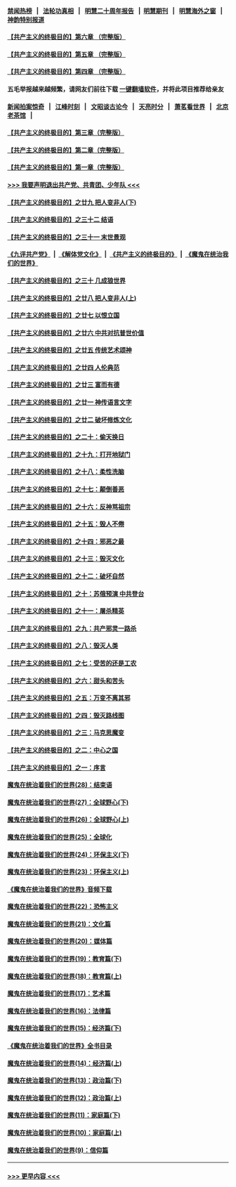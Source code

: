 #### [禁闻热榜](热点新闻.md?=0)  &nbsp;&nbsp;|&nbsp;&nbsp; [法轮功真相](https://github.com/gfw-breaker/truth/blob/master/README.md?=0) &nbsp;&nbsp;|&nbsp;&nbsp; [明慧二十周年报告](https://github.com/gfw-breaker/mh-reports/blob/master/README.md?=0) &nbsp;&nbsp;|&nbsp;&nbsp;[明慧期刊](https://github.com/gfw-breaker/mh-qikan) &nbsp;&nbsp;|&nbsp;&nbsp; [明慧海外之窗](https://github.com/gfw-breaker/mh-news/blob/master/README.md?=0) &nbsp;&nbsp;|&nbsp;&nbsp; [神韵特别报道](https://github.com/gfw-breaker/mh-news/blob/master/shenyun.md?=0)
#### [【共产主义的终极目的】第六章 （完整版）](../pages/nsc422/n11428913.md?t=03030331) 
#### [【共产主义的终极目的】第五章 （完整版）](../pages/nsc422/n11428912.md?t=03030331) 
#### [【共产主义的终极目的】第四章 （完整版）](../pages/nsc422/n11428907.md?t=03030331) 
#### 五毛举报越来越频繁，请网友们前往下载 [一键翻墙软件](https://github.com/gfw-breaker/ssr-accounts)，并将此项目推荐给亲友
#### [新闻拍案惊奇](https://github.com/gfw-breaker/banned-news/blob/master/pages/link4.md) &nbsp;&nbsp;|&nbsp;&nbsp; [江峰时刻](https://github.com/gfw-breaker/banned-news/blob/master/pages/link4.md) &nbsp;&nbsp;|&nbsp;&nbsp; [文昭谈古论今](https://github.com/gfw-breaker/banned-news/blob/master/pages/link4.md) &nbsp;&nbsp;|&nbsp;&nbsp; [天亮时分](https://github.com/gfw-breaker/banned-news/blob/master/pages/link4.md) &nbsp;&nbsp;|&nbsp;&nbsp; [萧茗看世界](https://github.com/gfw-breaker/banned-news/blob/master/pages/link4.md) &nbsp;&nbsp;|&nbsp;&nbsp; [北京老茶馆](https://github.com/gfw-breaker/banned-news/blob/master/pages/link4.md) &nbsp;&nbsp;|&nbsp;&nbsp; 
#### [【共产主义的终极目的】第三章（完整版）](../pages/nsc422/n11428848.md?t=03030331) 
#### [【共产主义的终极目的】第二章（完整版）](../pages/nsc422/n11428831.md?t=03030331) 
#### [【共产主义的终极目的】第一章（完整版）](../pages/nsc422/n11417651.md?t=03030331) 
#### [>>> 我要声明退出共产党、共青团、少年队 <<<](https://github.com/begood0513/goodnews/blob/master/quit/letter.md) 
#### [【共产主义的终极目的】之廿九 把人变非人(下)](../pages/nsc422/n11344140.md?t=03030331) 
#### [【共产主义的终极目的】之三十二 结语](../pages/nsc422/n11360535.md?t=03030331) 
#### [【共产主义的终极目的】之三十一 末世景观](../pages/nsc422/n11351129.md?t=03030331) 
#### [《九评共产党》](https://github.com/begood0513/9ping.md/blob/master/README.md) &nbsp;|&nbsp; [《解体党文化》](../../../../jtdwh.md/blob/master/README.md)  &nbsp;|&nbsp; [《共产主义的终极目的》](../../../../gczydzjmd.md/blob/master/README.md) &nbsp;|&nbsp; [《魔鬼在统治我们的世界》](../../../../mgztzwmdsj.md/blob/master/README.md) 
#### [【共产主义的终极目的】之三十 几成狼世界](../pages/nsc422/n11348280.md?t=03030331) 
#### [【共产主义的终极目的】之廿八 把人变非人(上)](../pages/nsc422/n11340492.md?t=03030331) 
#### [【共产主义的终极目的】之廿七 以恨立国](../pages/nsc422/n11336944.md?t=03030331) 
#### [【共产主义的终极目的】之廿六 中共对抗普世价值](../pages/nsc422/n11324785.md?t=03030331) 
#### [【共产主义的终极目的】之廿五 传统艺术颂神](../pages/nsc422/n11296396.md?t=03030331) 
#### [【共产主义的终极目的】之廿四 人伦典范](../pages/nsc422/n11296397.md?t=03030331) 
#### [【共产主义的终极目的】之廿三 富而有德](../pages/nsc422/n11283598.md?t=03030331) 
#### [【共产主义的终极目的】之廿一 神传语言文字](../pages/nsc422/n11263265.md?t=03030331) 
#### [【共产主义的终极目的】之廿二 破坏修炼文化](../pages/nsc422/n11245728.md?t=03030331) 
#### [【共产主义的终极目的】之二十：偷天换日](../pages/nsc422/n11238846.md?t=03030331) 
#### [【共产主义的终极目的】之十九：打开地狱门](../pages/nsc422/n11206376.md?t=03030331) 
#### [【共产主义的终极目的】之十八：柔性洗脑](../pages/nsc422/n11199994.md?t=03030331) 
#### [【共产主义的终极目的】之十七：颠倒善恶](../pages/nsc422/n11179782.md?t=03030331) 
#### [【共产主义的终极目的】之十六：反神骂祖宗](../pages/nsc422/n11166798.md?t=03030331) 
#### [【共产主义的终极目的】之十五：毁人不倦](../pages/nsc422/n11166792.md?t=03030331) 
#### [【共产主义的终极目的】之十四：邪恶之最](../pages/nsc422/n11150249.md?t=03030331) 
#### [【共产主义的终极目的】之十三：毁灭文化](../pages/nsc422/n11135227.md?t=03030331) 
#### [【共产主义的终极目的】之十二：破坏自然](../pages/nsc422/n11135214.md?t=03030331) 
#### [【共产主义的终极目的】之十：苏俄预演 中共登台](../pages/nsc422/n11118424.md?t=03030331) 
#### [【共产主义的终极目的】之十一：屠杀精英](../pages/nsc422/n11118442.md?t=03030331) 
#### [【共产主义的终极目的】之九：共产邪灵一路杀](../pages/nsc422/n11114139.md?t=03030331) 
#### [【共产主义的终极目的】之八：毁灭人类](../pages/nsc422/n11108503.md?t=03030331) 
#### [【共产主义的终极目的】之七：受苦的还是工农](../pages/nsc422/n11101809.md?t=03030331) 
#### [【共产主义的终极目的】之六：甜头和苦头](../pages/nsc422/n11096971.md?t=03030331) 
#### [【共产主义的终极目的】之五：万变不离其邪](../pages/nsc422/n11091285.md?t=03030331) 
#### [【共产主义的终极目的】之四：毁灭路线图](../pages/nsc422/n11086284.md?t=03030331) 
#### [【共产主义的终极目的】之三：马克思魔变](../pages/nsc422/n11061941.md?t=03030331) 
#### [【共产主义的终极目的】之二：中心之国](../pages/nsc422/n11047728.md?t=03030331) 
#### [【共产主义的终极目的】之一：序言](../pages/nsc422/n11086077.md?t=03030331) 
#### [魔鬼在统治着我们的世界(28)：结束语](../pages/nsc422/n10936246.md?t=03030331) 
#### [魔鬼在统治着我们的世界(27)：全球野心(下)](../pages/nsc422/n10928319.md?t=03030331) 
#### [魔鬼在统治着我们的世界(26)：全球野心(上)](../pages/nsc422/n10900318.md?t=03030331) 
#### [魔鬼在统治着我们的世界(25)：全球化](../pages/nsc422/n10788205.md?t=03030331) 
#### [魔鬼在统治着我们的世界(24)：环保主义(下)](../pages/nsc422/n10695307.md?t=03030331) 
#### [魔鬼在统治着我们的世界(23)：环保主义(上)](../pages/nsc422/n10688613.md?t=03030331) 
#### [《魔鬼在统治着我们的世界》音频下载](../pages/nsc422/n10635553.md?t=03030331) 
#### [魔鬼在统治着我们的世界(22)：恐怖主义](../pages/nsc422/n10614727.md?t=03030331) 
#### [魔鬼在统治着我们的世界(21)：文化篇](../pages/nsc422/n10597706.md?t=03030331) 
#### [魔鬼在统治着我们的世界(20)：媒体篇](../pages/nsc422/n10586579.md?t=03030331) 
#### [魔鬼在统治着我们的世界(19)：教育篇(下)](../pages/nsc422/n10564808.md?t=03030331) 
#### [魔鬼在统治着我们的世界(18)：教育篇(上)](../pages/nsc422/n10526970.md?t=03030331) 
#### [魔鬼在统治着我们的世界(17)：艺术篇](../pages/nsc422/n10499093.md?t=03030331) 
#### [魔鬼在统治着我们的世界(16)：法律篇](../pages/nsc422/n10485969.md?t=03030331) 
#### [魔鬼在统治着我们的世界(15)：经济篇(下)](../pages/nsc422/n10469975.md?t=03030331) 
#### [《魔鬼在统治着我们的世界》全书目录](../pages/nsc422/n10464261.md?t=03030331) 
#### [魔鬼在统治着我们的世界(14)：经济篇(上)](../pages/nsc422/n10457370.md?t=03030331) 
#### [魔鬼在统治着我们的世界(13)：政治篇(下)](../pages/nsc422/n10448270.md?t=03030331) 
#### [魔鬼在统治着我们的世界(12)：政治篇(上)](../pages/nsc422/n10444576.md?t=03030331) 
#### [魔鬼在统治着我们的世界(11)：家庭篇(下)](../pages/nsc422/n10440961.md?t=03030331) 
#### [魔鬼在统治着我们的世界(10)：家庭篇(上)](../pages/nsc422/n10435448.md?t=03030331) 
#### [魔鬼在统治着我们的世界(9)：信仰篇](../pages/nsc422/n10432159.md?t=03030331) 

----
#### [ >>> 更早内容 <<< ](../indexes/nsc422-earlier.md)
